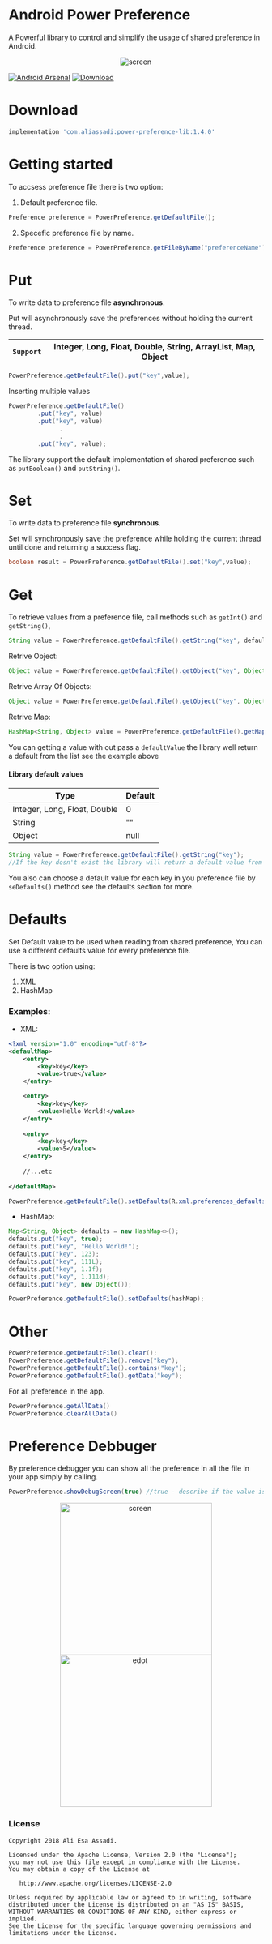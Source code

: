 
# Android Power Preference

A Powerful library to control and simplify the usage of shared preference in Android.

<p align="center">
  <img src="https://i.imgur.com/hjMxQo1.png" title="screen">
</p>

[![Android Arsenal]( https://img.shields.io/badge/Android%20Arsenal-Android--Power--Preference-green.svg?style=flat )]( https://android-arsenal.com/details/1/7353 ) [ ![Download](https://api.bintray.com/packages/aliassadi/maven/power-preference-lib/images/download.svg) ](https://bintray.com/aliassadi/maven/power-preference-lib/_latestVersion)

# Download

```gradle
implementation 'com.aliassadi:power-preference-lib:1.4.0'
```

# Getting started

To accsess preference file there is two option:

1. Default preference file.

```java
Preference preference = PowerPreference.getDefaultFile();
```
2. Specefic preference file by name.
```java
Preference preference = PowerPreference.getFileByName("preferenceName");
```


# Put

To write data to preference file **asynchronous**.

Put will asynchronously save the preferences without holding the current thread.

| ``Support`` | Integer, Long, Float, Double, String, ArrayList, Map, Object | 
| --- | --- |



```java
PowerPreference.getDefaultFile().put("key",value);
```

Inserting multiple values

```java
PowerPreference.getDefaultFile()
        .put("key", value)
        .put("key", value)
              .
              .
        .put("key", value);
```

The library support the default implementation of shared preference such as `putBoolean()` and `putString()`.

# Set
To write data to preference file **synchronous**.

Set will synchronously save the preference while holding the current 
thread until done and returning a success flag.

```java
boolean result = PowerPreference.getDefaultFile().set("key",value);
```

# Get

To retrieve values from a preference file, call methods such as `getInt()` and `getString()`, 

```java
String value = PowerPreference.getDefaultFile().getString("key", defaultValue);
```

Retrive Object:
```java
Object value = PowerPreference.getDefaultFile().getObject("key", Object.class, defaultValue);
```

Retrive Array Of Objects:
```java
Object value = PowerPreference.getDefaultFile().getObject("key", Object[].class, defaultValue);
```

Retrive Map:
```java
HashMap<String, Object> value = PowerPreference.getDefaultFile().getMap("key", HashMap.class, String.class, Object.class);
```

You can getting a value with out pass a `defaultValue` the library well return a default from the list see the example above

#### Library default values
| Type | Default |
| --- | --- |
| Integer, Long, Float, Double | 0 |
| String | "" |
| Object | null |

```java
String value = PowerPreference.getDefaultFile().getString("key");
//If the key dosn't exist the library will return a default value from list in this case an empty string.
```

You also can choose a default value for each key in you preference file by ``seDefaults()`` method see the defaults section for more.

# Defaults

Set Default value to be used when reading from shared preference,
You can use a different defaults value for every preference file.

There is two option using:
1. XML
2. HashMap

### Examples:

* XML:

```xml
<?xml version="1.0" encoding="utf-8"?>
<defaultMap>
    <entry>
        <key>key</key>
        <value>true</value>
    </entry>

    <entry>
        <key>key</key>
        <value>Hello World!</value>
    </entry>
    
    <entry>
        <key>key</key>
        <value>5</value>
    </entry>
    
    //...etc
    
</defaultMap>
```

```java
PowerPreference.getDefaultFile().setDefaults(R.xml.preferences_defaults)
```

* HashMap:

```java
Map<String, Object> defaults = new HashMap<>();
defaults.put("key", true);
defaults.put("key", "Hello World!");
defaults.put("key", 123);
defaults.put("key", 111L);
defaults.put("key", 1.1f);
defaults.put("key", 1.111d);
defaults.put("key", new Object());
```


```java
PowerPreference.getDefaultFile().setDefaults(hashMap);
```

# Other

```java
PowerPreference.getDefaultFile().clear();
PowerPreference.getDefaultFile().remove("key");
PowerPreference.getDefaultFile().contains("key");
PowerPreference.getDefaultFile().getData("key");
```

For all preference in the app.
```java
PowerPreference.getAllData()
PowerPreference.clearAllData()
```


# Preference Debbuger 

By preference debugger you can show all the preference in all the file in your app simply by calling.

```java
PowerPreference.showDebugScreen(true) //true - describe if the value is editable
```

<p align="center">
  <img src="https://i.imgur.com/OGUmLzW.png" width="300" title="screen">
  <img src="https://i.imgur.com/FEVCtrK.png" width="300" title="edot">
</p>


### License
```
Copyright 2018 Ali Esa Assadi.

Licensed under the Apache License, Version 2.0 (the "License");
you may not use this file except in compliance with the License.
You may obtain a copy of the License at

   http://www.apache.org/licenses/LICENSE-2.0

Unless required by applicable law or agreed to in writing, software
distributed under the License is distributed on an "AS IS" BASIS,
WITHOUT WARRANTIES OR CONDITIONS OF ANY KIND, either express or implied.
See the License for the specific language governing permissions and
limitations under the License.
```
